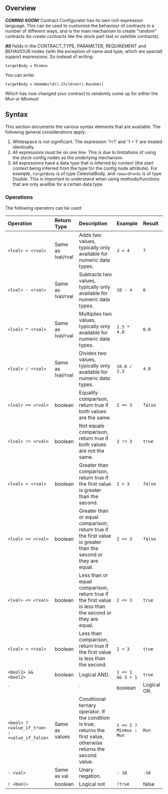 ## Overview
**_COMING SOON!_**
Contract Configurator has its own rich expression language.  This can be used to customize the behaviour of contracts in a number of different ways, and is the main mechanism to create "random" contracts (to create contracts like the stock part test or satellite contracts).

**All** fields in the CONTRACT_TYPE, PARAMETER, REQUIREMENT and BEHAVIOUR nodes (with the exception of name and type, which are special) support expressions.  So instead of writing:
```
targetBody = Minmus
```
You can write:
```
targetBody = HomeWorld().Children().Random()
```
Which has now changed your contract to randomly come up for either the Mun or Minmus!

## Syntax
This section documents the various syntax elements that are available.  The following general considerations apply:

1. Whitespace is not significant.  The expression '1+1' and '1 + 1' are treated identically.
1. All expressions must be on one line.  This is due to limitations of using the stock config nodes as the underlying mechanism.
1. All expressions have a data type that is inferred by context (the start context being inferred from the type for the config node attribute).   For example, `targetBody` is of type CelestialBody, and `rewardFunds` is of type Double.  This is important to understand when using methods/functions that are only availble for a certain data type.

### Operations
The following operators can be used:

| Operation | Return Type | Description | Example | Result|
| :--- | :--- | :--- | :--- | :--- |
| `<lval> + <rval>` | Same as lval/rval | Adds two values, typically only available for numeric data types. | `3 + 4` | `7` |
| `<lval> - <rval>` | Same as lval/rval | Subtracts two values, typically only available for numeric data types. | `10 - 4` | `6` |
| `<lval> * <rval>` | Same as lval/rval | Multiplies two values, typically only available for numeric data types. | `1.5 * 4.0` | `6.0` |
| `<lval> / <rval>` | Same as lval/rval | Divides two values, typically only available for numeric data types. | `10.0 / 2.5` | `4.0` |
| `<lval> == <rval>` | boolean | Equality comparison, return true if both values are the same. | `2 == 3` | `false` |
| `<lval> != <rval>` | boolean | Not equals comparison, return true if both values are not the same. | `2 != 3` | `true` |
| `<lval> > <rval>` | boolean | Greater than comparison, return true if the first value is greater than the second. | `2 > 3` | `false` |
| `<lval> >= <rval>` | boolean | Greater than or equal comparison, return true if the first value is greater than the second or they are equal. | `2 >= 3` | `false` |
| `<lval> <= <rval>` | boolean | Less than or equal comparison, return true if the first value is less than the second or they are equal. | `2 <= 3` | `true` |
| `<lval> < <rval>` | boolean | Less than comparison, return true if the first value is less than the second. | `2 < 3` | `true` |
| `<bool1> && <bool2>` | boolean | Logical AND. | `1 == 1 && 3 > 1` | `true` |
| `<bool1> || <bool2>` | boolean | Logical OR. | `1 == 2 || 3 > 1` | `true` |
| `<bool> ? <value_if_true> : <value_if_false>` | Same as values | Conditional ternary operator.  If the condition is true, returns the first value, otherwise returns the second value. | `1 == 2 ? Minmus : Mun` | `Mun` |
| `- <val>` | Same as val | Unary negation. | `- 10` | `-10` |
| `! <bool>` | boolean | Logical not | `!true` | false |